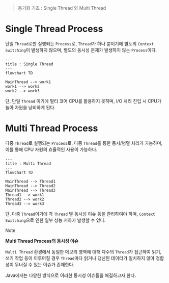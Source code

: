 > 동기화 기초 :  Single Thread 와 Multi Thread

# Single Thread Process
단일 `Thread`로만 실행되는 `Process`로, `Thread`가 하나 뿐이기에 별도의 `Context Switching`이 발생하지 않으며, 별도의 동시성 문제가 발생하지 않는 `Process`이다.

```mermaid
---
title : Single Thread
---
flowchart TD

MainThread --> work1
work1 --> work2
work2 --> work3
```

단, 단일 `Thread` 이기에 멀티 코어 CPU를 활용하지 못하며, I/O 처리 진입 시 CPU가 놀아 자원을 낭비하게 된다.

# Multi Thread Process
다중 `Thread`로 실행되는 `Process`로, 다중 `Thread`를 통한 동시/병렬 처리가 가능하며, 이를 통해 CPU 자원의 효율적인 사용이 가능하다.

```mermaid
---
title : Multi Thread
---
flowchart TD

MainThread --> Thread1
MainThread --> Thread2
MainThread --> Thread3
Thread1 --> work1
Thread2 --> work2
Thread3 --> work3
```

단, 다중  `Thread`이기에 각 `Thread` 별 동시성 이슈 등을 관리하여야 하며, `Context Switching`으로 인한 일부 성능 저하가 발생할 수 있다.

> [!NOTE]
> **Multi Thread Process의 동시성 이슈**
> 
> `Multi Thread` 환경에서 동일한 메모리 영역에 대해 다수의 `Thread`가 접근하여 읽기, 쓰기 작업 등이 이루어질 경우 `Thread`마다 읽거나 갱신된 데이터가 일치하지 않아 정합성이 무너질 수 있는 이슈가 존재한다.
> 
> Java에서는 다양한 방식으로 이러한 동시성 이슈들을 해결하고자 한다.

